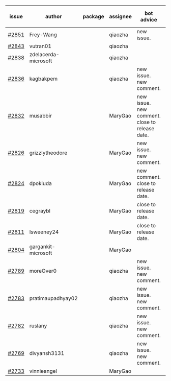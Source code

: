 | issue | author | package | assignee | bot advice | created date of issue | target release date | date from target |
| ------ | ------ | ------ | ------ | ------ | ------ | ------ | :-----: |
| [#2851](https://github.com/Azure/sdk-release-request/issues/2851) | Frey-Wang |  | qiaozha | new issue. | 05-27 | 06-06 |  |
| [#2843](https://github.com/Azure/sdk-release-request/issues/2843) | vutran01 |  | qiaozha |  | 05-26 | 06-09 |  |
| [#2838](https://github.com/Azure/sdk-release-request/issues/2838) | zdelacerda-microsoft |  | qiaozha |  | 05-25 | 06-08 |  |
| [#2836](https://github.com/Azure/sdk-release-request/issues/2836) | kagbakpem |  | qiaozha | new issue. new comment. | 05-23 | 05-25 |  |
| [#2832](https://github.com/Azure/sdk-release-request/issues/2832) | musabbir |  | MaryGao | new issue. new comment. close to release date.  | 05-19 | 06-02 | 1 |
| [#2826](https://github.com/Azure/sdk-release-request/issues/2826) | grizzlytheodore |  | MaryGao | new issue. new comment. | 05-19 | 05-24 |  |
| [#2824](https://github.com/Azure/sdk-release-request/issues/2824) | dpokluda |  | MaryGao | new comment. close to release date.  | 05-18 | 05-31 | 0 |
| [#2819](https://github.com/Azure/sdk-release-request/issues/2819) | cegraybl |  | MaryGao | close to release date.  | 05-17 | 05-31 | 0 |
| [#2811](https://github.com/Azure/sdk-release-request/issues/2811) | lsweeney24 |  | MaryGao | close to release date.  | 05-16 | 05-30 | -1 |
| [#2804](https://github.com/Azure/sdk-release-request/issues/2804) | gargankit-microsoft |  | MaryGao |  | 05-16 | 06-15 |  |
| [#2789](https://github.com/Azure/sdk-release-request/issues/2789) | moreOver0 |  | qiaozha | new issue. new comment. | 05-12 | 05-19 |  |
| [#2783](https://github.com/Azure/sdk-release-request/issues/2783) | pratimaupadhyay02 |  | qiaozha | new issue. new comment. | 05-12 | 05-16 |  |
| [#2782](https://github.com/Azure/sdk-release-request/issues/2782) | ruslany |  | qiaozha | new issue. new comment. | 05-12 | 05-24 |  |
| [#2769](https://github.com/Azure/sdk-release-request/issues/2769) | divyansh3131 |  | qiaozha | new issue. new comment. | 05-10 | 06-07 |  |
| [#2733](https://github.com/Azure/sdk-release-request/issues/2733) | vinnieangel |  | MaryGao |  | 04-21 | 05-05 |  |
